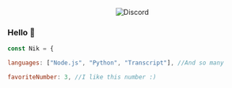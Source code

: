 <p align="center"> <img src="https://discord.c99.nl/widget/theme-3/502406420453654529.png" alt="Discord" /> </p>




















### Hello 👋


  ```js
  const Nik = {

  languages: ["Node.js", "Python", "Transcript"], //And so many

  favoriteNumber: 3, //I like this number :)
 ```

